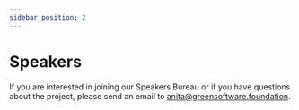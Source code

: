 ```yaml
---
sidebar_position: 2
---
```


# Speakers

If you are interested in joining our Speakers Bureau or if you have questions about the project, please send an email to anita@greensoftware.foundation. 

